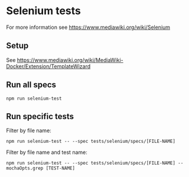 # Selenium tests

For more information see https://www.mediawiki.org/wiki/Selenium

## Setup

See https://www.mediawiki.org/wiki/MediaWiki-Docker/Extension/TemplateWizard

## Run all specs

    npm run selenium-test

## Run specific tests

Filter by file name:

    npm run selenium-test -- --spec tests/selenium/specs/[FILE-NAME]

Filter by file name and test name:

    npm run selenium-test -- --spec tests/selenium/specs/[FILE-NAME] --mochaOpts.grep [TEST-NAME]